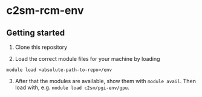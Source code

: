 # c2sm-rcm-env

## Getting started

1. Clone this repository

2. Load the correct module files for your machine by loading

```
module load <absolute-path-to-repo>/env
```

3. After that the modules are available, show them with `module avail`. Then load with, e.g. `module load c2sm/pgi-env/gpu`.
